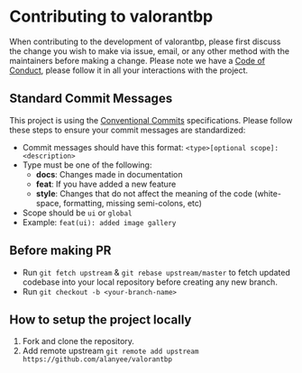 # Contributing to valorantbp

When contributing to the development of valorantbp, please first discuss the change you wish to make via issue, email, or any other method with the maintainers before making a change.
Please note we have a [Code of Conduct](CODE_OF_CONDUCT.md), please follow it in all your interactions with the project.
## Standard Commit Messages

This project is using the [Conventional Commits](https://www.conventionalcommits.org/) specifications. Please follow these steps to ensure your commit messages are standardized:

- Commit messages should have this format: `<type>[optional scope]: <description>`
- Type must be one of the following:
  * **docs**: Changes made in documentation
  * **feat**: If you have added a new feature
  * **style**: Changes that do not affect the meaning of the code (white-space, formatting, missing semi-colons, etc)
- Scope should be `ui` or `global`
- Example: `feat(ui): added image gallery`

## Before making PR
- Run `git fetch upstream` & `git rebase upstream/master` to fetch updated codebase into your local repository before creating any new branch.
- Run `git checkout -b <your-branch-name>`
  
## How to setup the project locally

1. Fork and clone the repository.
2. Add remote upstream `git remote add upstream https://github.com/alanyee/valorantbp`
